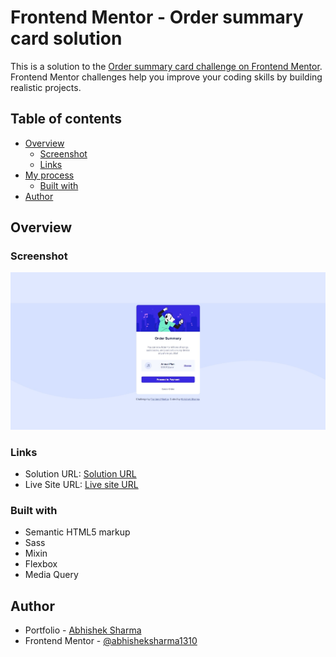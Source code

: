 # Frontend Mentor - Order summary card solution

This is a solution to the [Order summary card challenge on Frontend Mentor](https://www.frontendmentor.io/challenges/order-summary-component-QlPmajDUj). Frontend Mentor challenges help you improve your coding skills by building realistic projects. 

## Table of contents

- [Overview](#overview)
  - [Screenshot](#screenshot)
  - [Links](#links)
- [My process](#my-process)
  - [Built with](#built-with)
- [Author](#author)

## Overview

### Screenshot

![](./screenshot.jpeg)

### Links

- Solution URL: [Solution URL](https://github.com/abhisheksharma1310/frontend-challenges/tree/main/order-summary-component)
- Live Site URL: [Live site URL](https://abhisheksharma1310.github.io/frontend-challenges/order-summary-component/index.html)

### Built with

- Semantic HTML5 markup
- Sass
- Mixin
- Flexbox
- Media Query

## Author

- Portfolio - [Abhishek Sharma](https://abhisheksharma1310.github.io)
- Frontend Mentor - [@abhisheksharma1310](https://www.frontendmentor.io/profile/abhisheksharma1310)
